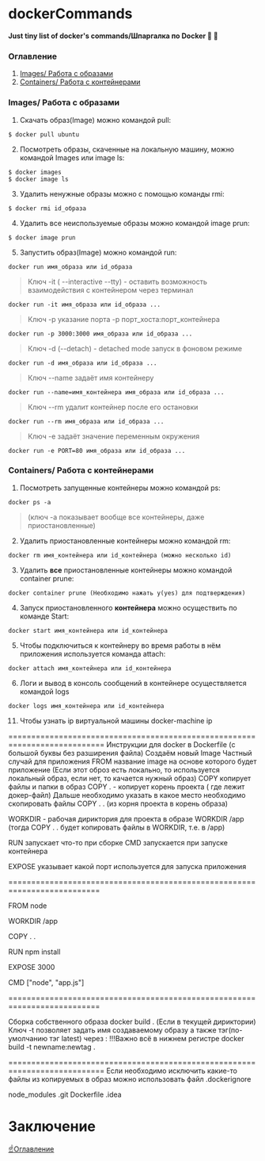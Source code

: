 # dockerCommands
**Just tiny list of docker's commands/Шпаргалка по Docker :whale: :new_moon_with_face:**

### Оглавление
1. [Images/ Работа с образами](#images-работа-с-образами)
2. [Containers/ Работа с контейнерами](#containers-работа-с-контейнерами)

### Images/ Работа с образами
1) Скачать образ(Image) можно командой pull:
```
$ docker pull ubuntu
```

2) Посмотреть образы, скаченные на локальную машину, можно командой Images или image ls:
```
$ docker images
$ docker image ls
```

3) Удалить ненужные образы можно с помощью команды rmi:
```
$ docker rmi id_образа
```

4) Удалить все неиспользуемые образы можно командой image prun:
```
$ docker image prun
```

5) Запустить образ(Image) можно командой run:
```
docker run имя_образа или id_образа
```
 >Ключ -it ( --interactive --tty) - оставить возможность взаимодействия с контейнером через терминал
```
docker run -it имя_образа или id_образа ...
```
 >Ключ -p указание порта -p порт_хоста:порт_контейнера
```
docker run -p 3000:3000 имя_образа или id_образа ...
```
>Ключ -d (--detach) - detached mode запуск в фоновом режиме
```
docker run -d имя_образа или id_образа ...
```
>Ключ --name задаёт имя контейнеру
```
docker run --name=имя_контейнера имя_образа или id_образа ...
```
>Ключ --rm удалит контейнер после его остановки
```
docker run --rm имя_образа или id_образа ...
```
>Ключ -e задаёт значение переменным окружения
```
docker run -e PORT=80 имя_образа или id_образа ...
```
 
 ### Containers/ Работа с контейнерами
 
1) Посмотреть запущенные контейнеры можно командой ps:
```
docker ps -a
```
>(ключ -a показывает вообще все контейнеры, даже приостановленные)

2) Удалить приостановленные контейнеры можно командой rm:
```
docker rm имя_контейнера или id_контейнера (можно несколько id)
```

3) Удалить **все** приостановленные контейнеры можно командой container prune:
```
docker container prune (Необходимо нажать y(yes) для подтверждения)
```

4) Запуск приостановленного **контейнера** можно осуществить по команде Start:
```
docker start имя_контейнера или id_контейнера
```

5) Чтобы подключиться к контейнеру во время работы в нём приложения используется команда attach:
```
docker attach имя_контейнера или id_контейнера
```

6) Логи и вывод в консоль сообщений в контейнере осуществляется командой logs
```
docker logs имя_контейнера или id_контейнера
```


11. Чтобы узнать ip виртуальной машины 
docker-machine ip

===========================================================================
Инструкции для docker в Dockerfile (с большой буквы без разширения файла)
Создаём новый Image
Частный случай для приложения
FROM название image на основе которого будет приложение
(Если этот оброз есть локально, то используется локальный образ, если нет, то качается нужный образ)
COPY копирует файлы и папки в образ
COPY . - копирует корень проекта ( где лежит докер-файл)
Дальше необходимо указать в какое место необходимо скопировать файлы
COPY . . (из корня проекта в корень образа)

WORKDIR - рабочая дириктория для проекта в образе
WORKDIR /app (тогда COPY . . будет копировать файлы в WORKDIR, т.е. в /app)

RUN запускает что-то при сборке
CMD запускается при запуске контейнера

EXPOSE указывает какой порт используется для запуска приложения

==========================================================================

FROM node

WORKDIR /app

COPY . .

RUN npm install

EXPOSE 3000

CMD ["node", "app.js"]

==========================================================================

Сборка собственного образа
docker build . (Если в текущей дириктории)
Ключ -t позволяет задать имя создаваемому образу а также тэг(по-умолчанию тэг latest) через : !!!Важно всё в нижнем регистре
docker build -t newname:newtag .

===========================================================================
Если необходимо исключить какие-то файлы из копируемых в образ
можно использовать файл .dockerignore

node_modules
.git
Dockerfile
.idea

# Заключение

[:point_up:Оглавление](#оглавление)
